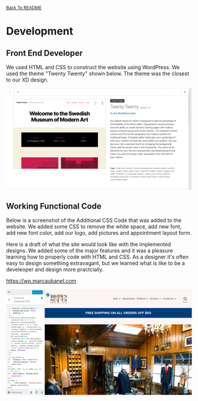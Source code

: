 <small>[Back To README](https://github.com/maubanel/bnb) </small>

# Development


## Front End Developer

We used HTML and CSS to construct the website using WordPress. We used the theme "Twenty Twenty" shown below. The theme was the closest to our XD design. 

<kbd>
   <img src="Images/theme.png">
 </kbd>

## Working Functional Code

Below is a screenshot of the Additional CSS Code that was added to the website. We added some CSS to remove the white space, add new font, add new font color, add our logo, add pictures and appointment layout form.

Here is a draft of what the site would look like with the implemented designs. We added some of the major features and it was a pleasure learning how to properly code with HTML and CSS. As a designer it's often easy to design something extravagant, but we learned what is like to be a develeoper and design more practcially.

https://wp.marcaubanel.com

<kbd>
   <img src="Images/CSS Code.png">
 </kbd>
